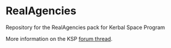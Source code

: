 # RealAgencies
Repository for the RealAgencies pack for Kerbal Space Program

More information on the KSP [forum thread](https://forum.kerbalspaceprogram.com/index.php?/topic/195415-18x-real-agencies-pack-a-set-of-realistic-space-agencies-for-your-contracts/).
